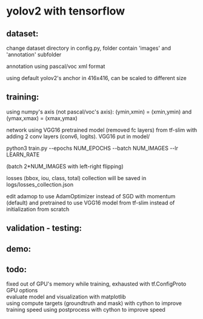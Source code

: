 # yolov2 with tensorflow

## dataset:
change dataset directory in config.py, folder contain 'images' and 'annotation' subfolder
  
annotation using pascal/voc xml format
  
using default yolov2's anchor in 416x416, can be scaled to different size

## training:
using numpy's axis (not pascal/voc's axis): (ymin,xmin) = (xmin,ymin) and (ymax,xmax) = (xmax,ymax)
  
network using VGG16 pretrained model (removed fc layers) from tf-slim with adding 2 conv layers (conv6, logits). VGG16 put in model/
  
python3 train.py --epochs NUM_EPOCHS --batch NUM_IMAGES --lr LEARN_RATE
  
(batch 2*NUM_IMAGES with left-right flipping)
  
losses (bbox, iou, class, total) collection will be saved in logs/losses_collection.json
  
edit adamop to use AdamOptimizer instead of SGD with momentum (default) and pretrained to use VGG16 model from tf-slim instead of initialization from scratch

## validation - testing:

## demo:

## todo:
fixed out of GPU's memory while training, exhausted with tf.ConfigProto GPU options  
evaluate model and visualization with matplotlib  
using compute targets (groundtruth and mask) with cython to improve training speed
using postprocess with cython to improve speed    
